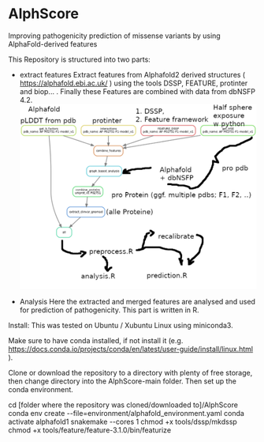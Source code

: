 # AlphScore
Improving pathogenicity prediction of missense variants by using AlphaFold-derived features

This Repository is structured into two parts: 
- extract features
Extract features from Alphafold2 derived structures ( https://alphafold.ebi.ac.uk/ ) using the tools DSSP, FEATURE, protinter and biop... . Finally these Features are combined with data from dbNSFP 4.2.
![alt text](https://github.com/Ax-Sch/AlphScore/blob/main/Overview.png?raw=true)


- Analysis
Here the extracted and merged features are analysed and used for prediction of pathogenicity. This part is written in R.


Install:
This was tested on Ubuntu / Xubuntu Linux using miniconda3.

Make sure to have conda installed, if not install it (e.g. https://docs.conda.io/projects/conda/en/latest/user-guide/install/linux.html ).

Clone or download the repository to a directory with plenty of free storage, then change directory into the AlphScore-main folder. Then set up the conda environment.

cd [folder where the repository was cloned/downloaded to]/AlphScore
conda env create --file=environment/alphafold_environment.yaml
conda activate alphafold1
snakemake --cores 1
chmod +x tools/dssp/mkdssp
chmod +x tools/feature/feature-3.1.0/bin/featurize
